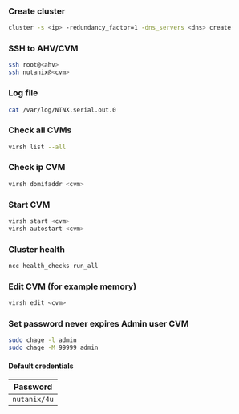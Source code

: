 ### Create cluster

```bash
cluster -s <ip> -redundancy_factor=1 -dns_servers <dns> create
```

### SSH to AHV/CVM
```bash
ssh root@<ahv>
ssh nutanix@<cvm>
```

### Log file

```bash
cat /var/log/NTNX.serial.out.0
```

### Check all CVMs

```bash
virsh list --all
```

### Check ip CVM

```bash
virsh domifaddr <cvm>
```

### Start CVM

```bash
virsh start <cvm>
virsh autostart <cvm>
```

### Cluster health

```bash
ncc health_checks run_all
```

### Edit CVM (for example memory)

```bash
virsh edit <cvm>
```

### Set password never expires Admin user CVM

```bash
sudo chage -l admin
sudo chage -M 99999 admin
```

#### Default credentials

| Password    |
| ----------- |
| `nutanix/4u`|